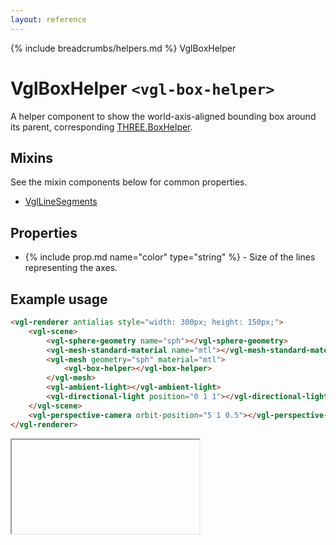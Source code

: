 ```yaml
---
layout: reference
---
```

{% include breadcrumbs/helpers.md %} VglBoxHelper
# VglBoxHelper `<vgl-box-helper>`
A helper component to show the world-axis-aligned bounding box around its parent, corresponding [THREE.BoxHelper](https://threejs.org/docs/index.html#api/helpers/BoxHelper).
## Mixins
See the mixin components below for common properties.
* [VglLineSegments](vgl-line-segments)

## Properties
* {% include prop.md name="color" type="string" %} - Size of the lines representing the axes.

## Example usage
```html
<vgl-renderer antialias style="width: 300px; height: 150px;">
    <vgl-scene>
        <vgl-sphere-geometry name="sph"></vgl-sphere-geometry>
        <vgl-mesh-standard-material name="mtl"></vgl-mesh-standard-material>
        <vgl-mesh geometry="sph" material="mtl">
            <vgl-box-helper></vgl-box-helper>
        </vgl-mesh>
        <vgl-ambient-light></vgl-ambient-light>
        <vgl-directional-light position="0 1 1"></vgl-directional-light>
    </vgl-scene>
    <vgl-perspective-camera orbit-position="5 1 0.5"></vgl-perspective-camera>
</vgl-renderer>
```
<div class="vgl-example"><iframe class="vgl-example__content" srcdoc="
    <style>
        body {
            margin: 0;
            overflow: hidden;
        }
        .vgl-canvas {
            height: 100vh;
        }
    </style>
    <vgl-renderer antialias class='vgl-canvas'>
        <vgl-scene>
            <vgl-sphere-geometry name='sph'></vgl-sphere-geometry>
            <vgl-mesh-standard-material name='mtl'></vgl-mesh-standard-material>
            <vgl-mesh geometry='sph' material='mtl'>
                <vgl-box-helper></vgl-box-helper>
            </vgl-mesh>
            <vgl-ambient-light></vgl-ambient-light>
            <vgl-directional-light position='0 1 1'></vgl-directional-light>
        </vgl-scene>
        <vgl-perspective-camera orbit-position='5 1 0.5'></vgl-perspective-camera>
    </vgl-renderer>
    <script src='https://unpkg.com/vue/dist/vue.min.js'></script>
    <script src='https://unpkg.com/three/build/three.min.js'></script>
    <script src='../js/vue-gl.js'></script>
    <script>
        Object.keys(VueGL).forEach(function(name) {
            Vue.component(name, VueGL[name]);
        });
        const vm = new Vue({
            el: '.vgl-canvas'
        });
    </script>
"></iframe></div>
<script src="https://unpkg.com/srcdoc-polyfill@1.0.0/srcdoc-polyfill.min.js"></script>
